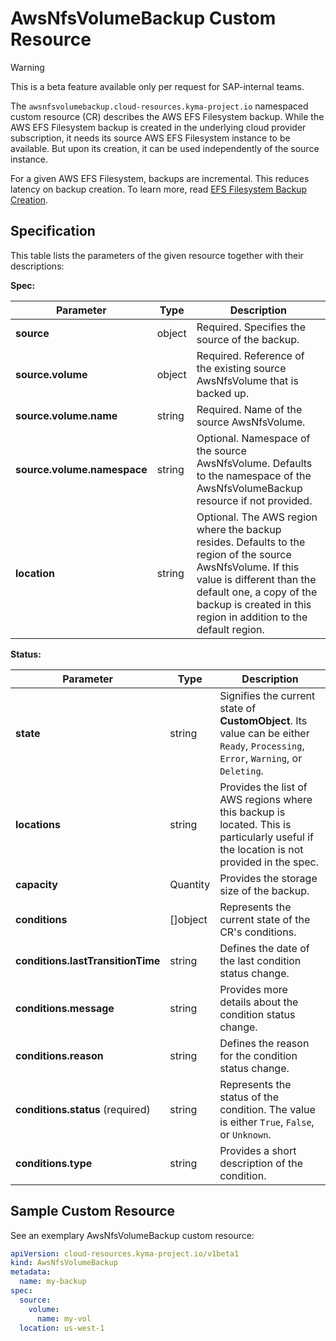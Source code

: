 # AwsNfsVolumeBackup Custom Resource

> [!WARNING]
> This is a beta feature available only per request for SAP-internal teams.

The `awsnfsvolumebackup.cloud-resources.kyma-project.io` namespaced custom resource (CR) describes the AWS EFS Filesystem backup.
While the AWS EFS Filesystem backup is created in the underlying cloud provider subscription, it needs its source AWS 
EFS Filesystem instance to be available. But upon its creation, it can be used independently of the source instance.

For a given AWS EFS Filesystem, backups are incremental. This reduces latency on backup creation. 
To learn more, read [EFS Filesystem Backup Creation](https://docs.aws.amazon.com/efs/latest/ug/awsbackup.html).

## Specification <!-- {docsify-ignore} -->

This table lists the parameters of the given resource together with their descriptions:

**Spec:**

| Parameter                   | Type                | Description                                                                                                                   |
|-----------------------------|---------------------|-------------------------------------------------------------------------------------------------------------------------------|
| **source**                  | object              | Required. Specifies the source of the backup.                                                                                 |
| **source.volume**           | object              | Required. Reference of the existing source AwsNfsVolume that is backed up.                                                    |
| **source.volume.name**      | string              | Required. Name of the source AwsNfsVolume.                                                                                    |
| **source.volume.namespace** | string              | Optional. Namespace of the source AwsNfsVolume. Defaults to the namespace of the AwsNfsVolumeBackup resource if not provided. |
| **location**                | string              | Optional. The AWS region where the backup resides. Defaults to the region of the source AwsNfsVolume. If this value is different than the default one, a copy of the backup is created in this region in addition to the default region.             | 

**Status:**

| Parameter                         | Type       | Description                                                                                                                         |
|-----------------------------------|------------|-------------------------------------------------------------------------------------------------------------------------------------|
| **state**                         | string     | Signifies the current state of **CustomObject**. Its value can be either `Ready`, `Processing`, `Error`, `Warning`, or `Deleting`.  |
| **locations**                     | string     | Provides the list of AWS regions where this backup is located. This is particularly useful if the location is not provided in the spec.  |
| **capacity**                      | Quantity   | Provides the storage size of the backup.        |
| **conditions**                    | \[\]object | Represents the current state of the CR's conditions.                                                                                |
| **conditions.lastTransitionTime** | string     | Defines the date of the last condition status change.                                                                               |
| **conditions.message**            | string     | Provides more details about the condition status change.                                                                            |
| **conditions.reason**             | string     | Defines the reason for the condition status change.                                                                                 |
| **conditions.status** (required)  | string     | Represents the status of the condition. The value is either `True`, `False`, or `Unknown`.                                          |
| **conditions.type**               | string     | Provides a short description of the condition.                                                                                      |

## Sample Custom Resource <!-- {docsify-ignore} -->

See an exemplary AwsNfsVolumeBackup custom resource:

```yaml
apiVersion: cloud-resources.kyma-project.io/v1beta1
kind: AwsNfsVolumeBackup
metadata:
  name: my-backup
spec:
  source:
    volume:
      name: my-vol
  location: us-west-1
```
